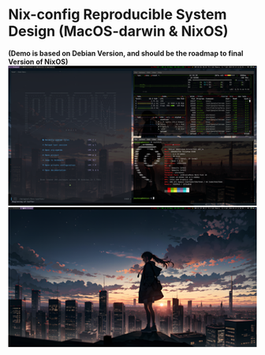 # Nix-config Reproducible System Design (MacOS-darwin & NixOS)

**(Demo is based on Debian Version, and should be the roadmap to final Version of NixOS)**
![Demo_1](demo.png)
![Demo_2](demo2.png)
